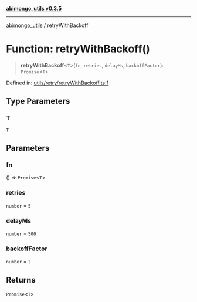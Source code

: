 [**abimongo_utils v0.3.5**](../README.md)

***

[abimongo_utils](../README.md) / retryWithBackoff

# Function: retryWithBackoff()

> **retryWithBackoff**\<`T`\>(`fn`, `retries`, `delayMs`, `backoffFactor`): `Promise`\<`T`\>

Defined in: [utils/retry/retryWithBackoff.ts:1](https://github.com/NodEm9/abimongo_utils/blob/62e08380578108b0497622fb9a13efb3beac383a/src/utils/retry/retryWithBackoff.ts#L1)

## Type Parameters

### T

`T`

## Parameters

### fn

() => `Promise`\<`T`\>

### retries

`number` = `5`

### delayMs

`number` = `500`

### backoffFactor

`number` = `2`

## Returns

`Promise`\<`T`\>
